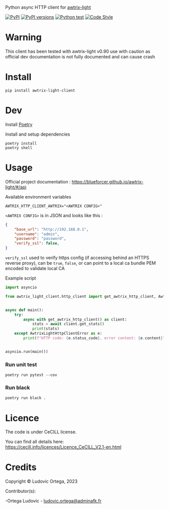 Python async HTTP client for [awtrix-light](https://github.com/Blueforcer/awtrix-light)

[![PyPI](https://img.shields.io/pypi/v/awtrix-light-client.svg)](https://pypi.python.org/pypi/awtrix-light-client)
[![PyPI versions](https://img.shields.io/pypi/pyversions/awtrix-light-client.svg)](https://pypi.python.org/pypi/awtrix-light-client)
[![Python test](https://github.com/napalm-automation-community/awtrix-light-client/actions/workflows/test.yml/badge.svg)](https://github.com/napalm-automation-community/awtrix-light-client/actions/workflows/test.yml)
[![Code Style](https://img.shields.io/badge/code%20style-black-000000.svg)](https://github.com/ambv/black)

# Warning
This client has been tested with awtrix-light v0.90 use with caution as official dev documentation is not fully documented and can cause crash

# Install
```
pip install awtrix-light-client
```

# Dev
Install [Poetry](https://python-poetry.org/docs/master/#installing-with-the-official-installer)

Install and setup dependencies
```
poetry install
poetry shell
```

# Usage
Official project documentation : https://blueforcer.github.io/awtrix-light/#/api

Available environment variables
```
AWTRIX_HTTP_CLIENT_AWTRIX="<AWTRIX CONFIG>"
```

`<AWTRIX CONFIG>` is in JSON and looks like this :
```json
{
    "base_url": "http://192.168.0.1",
    "username": "admin",
    "password": "password",
    "verify_ssl": false,
}
```
`verify_ssl` used to verify https config (if accessing behind an HTTPS reverse proxy), can be `true`, `false`, or can point to a local ca bundle PEM encoded to validate local CA

Example script
```py
import asyncio

from awtrix_light_client.http_client import get_awtrix_http_client, AwtrixLightHttpClientError


async def main():
    try:
        async with get_awtrix_http_client() as client:
            stats = await client.get_stats()
            print(stats)
    except AwtrixLightHttpClientError as e:
        print(f"HTTP code: {e.status_code}, error content: {e.content}")


asyncio.run(main())
```

### Run unit test
```
poetry run pytest --cov
```

### Run black
```
poetry run black .
```

# Licence

The code is under CeCILL license.

You can find all details here: https://cecill.info/licences/Licence_CeCILL_V2.1-en.html

# Credits

Copyright © Ludovic Ortega, 2023

Contributor(s):

-Ortega Ludovic - ludovic.ortega@adminafk.fr